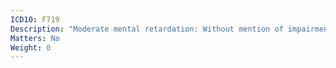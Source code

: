```yaml
---
ICD10: F719
Description: "Moderate mental retardation: Without mention of impairment of behaviour"
Matters: No
Weight: 0
---
```

